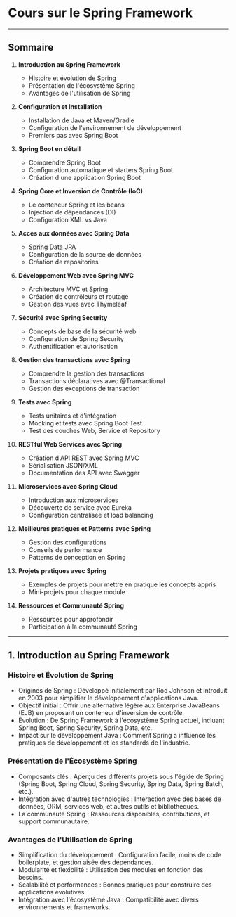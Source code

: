 # Cours sur le Spring Framework

---

## Sommaire

1. **Introduction au Spring Framework**
   - Histoire et évolution de Spring
   - Présentation de l'écosystème Spring
   - Avantages de l'utilisation de Spring

2. **Configuration et Installation**
   - Installation de Java et Maven/Gradle
   - Configuration de l'environnement de développement
   - Premiers pas avec Spring Boot

3. **Spring Boot en détail**
   - Comprendre Spring Boot
   - Configuration automatique et starters Spring Boot
   - Création d'une application Spring Boot

4. **Spring Core et Inversion de Contrôle (IoC)**
   - Le conteneur Spring et les beans
   - Injection de dépendances (DI)
   - Configuration XML vs Java

5. **Accès aux données avec Spring Data**
   - Spring Data JPA
   - Configuration de la source de données
   - Création de repositories

6. **Développement Web avec Spring MVC**
   - Architecture MVC et Spring
   - Création de contrôleurs et routage
   - Gestion des vues avec Thymeleaf

7. **Sécurité avec Spring Security**
   - Concepts de base de la sécurité web
   - Configuration de Spring Security
   - Authentification et autorisation

8. **Gestion des transactions avec Spring**
   - Comprendre la gestion des transactions
   - Transactions déclaratives avec @Transactional
   - Gestion des exceptions de transaction

9. **Tests avec Spring**
   - Tests unitaires et d'intégration
   - Mocking et tests avec Spring Boot Test
   - Test des couches Web, Service et Repository

10. **RESTful Web Services avec Spring**
    - Création d'API REST avec Spring MVC
    - Sérialisation JSON/XML
    - Documentation des API avec Swagger

11. **Microservices avec Spring Cloud**
    - Introduction aux microservices
    - Découverte de service avec Eureka
    - Configuration centralisée et load balancing

12. **Meilleures pratiques et Patterns avec Spring**
    - Gestion des configurations
    - Conseils de performance
    - Patterns de conception en Spring

13. **Projets pratiques avec Spring**
    - Exemples de projets pour mettre en pratique les concepts appris
    - Mini-projets pour chaque module

14. **Ressources et Communauté Spring**
    - Ressources pour approfondir
    - Participation à la communauté Spring

---

## 1. Introduction au Spring Framework

### Histoire et Évolution de Spring
- Origines de Spring : Développé initialement par Rod Johnson et introduit en 2003 pour simplifier le développement d'applications Java.
- Objectif initial : Offrir une alternative légère aux Enterprise JavaBeans (EJB) en proposant un conteneur d'inversion de contrôle.
- Évolution : De Spring Framework à l'écosystème Spring actuel, incluant Spring Boot, Spring Security, Spring Data, etc.
- Impact sur le développement Java : Comment Spring a influencé les pratiques de développement et les standards de l'industrie.

### Présentation de l'Écosystème Spring
- Composants clés : Aperçu des différents projets sous l'égide de Spring (Spring Boot, Spring Cloud, Spring Security, Spring Data, Spring Batch, etc.).
- Intégration avec d'autres technologies : Interaction avec des bases de données, ORM, services web, et autres outils et bibliothèques.
- La communauté Spring : Ressources disponibles, contributions, et support communautaire.

### Avantages de l'Utilisation de Spring
- Simplification du développement : Configuration facile, moins de code boilerplate, et gestion aisée des dépendances.
- Modularité et flexibilité : Utilisation des modules en fonction des besoins.
- Scalabilité et performances : Bonnes pratiques pour construire des applications évolutives.
- Intégration avec l'écosystème Java : Compatibilité avec divers environnements et frameworks.
